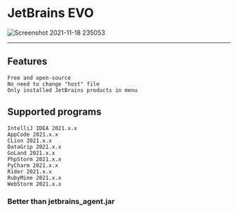# **JetBrains EVO**

![Screenshot 2021-11-18 235053](https://user-images.githubusercontent.com/38760591/142494669-bd2328ea-08f1-4288-b447-98d22f1310a2.png)
_____

## Features

```
Free and open-source
No need to change "host" file
Only installed JetBrains products in menu
```

## **Supported programs**

```
IntelliJ IDEA 2021.x.x
AppCode 2021.x.x
CLion 2021.x.x
DataGrip 2021.x.x
GoLand 2021.x.x
PhpStorm 2021.x.x
PyCharm 2021.x.x
Rider 2021.x.x
RubyMine 2021.x.x
WebStorm 2021.x.x
```
### Better than jetbrains_agent.jar
